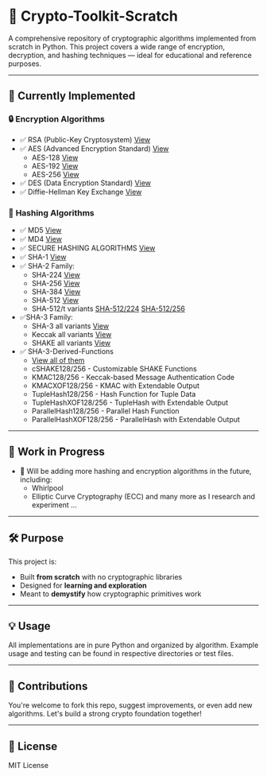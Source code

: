 # 🔐 Crypto-Toolkit-Scratch

A comprehensive repository of cryptographic algorithms implemented from scratch in Python. This project covers a wide range of encryption, decryption, and hashing techniques — ideal for educational and reference purposes.

---

## 📌 Currently Implemented

### 🔒 **Encryption Algorithms**
- ✅ RSA (Public-Key Cryptosystem) [View](RSA)
- ✅ AES (Advanced Encryption Standard) [View](AES-ALGORITHMS)
  - AES-128 [View](AES-ALGORITHMS/AES_128bit.ipynb)
  - AES-192 [View](AES-ALGORITHMS/AES_192bit.ipynb)
  - AES-256 [View](AES-ALGORITHMS/AES_256bit.ipynb)
- ✅ DES (Data Encryption Standard) [View](DES)
- ✅ Diffie-Hellman Key Exchange [View](Diffie-Helman-Key-Exchange)

### 🧠 **Hashing Algorithms**
- ✅ MD5 [View](MD-5/MD5.ipynb)
- ✅ MD4 [View](MD-4/MD4.ipynb)
- ✅ SECURE HASHING ALGORITHMS [View](SHA-ALGORITHMS)
- ✅ SHA-1 [View](SHA-ALGORITHMS/SHA-1.ipynb)
- ✅ SHA-2 Family:
  - SHA-224 [View](SHA-ALGORITHMS/SHA-224.ipynb)
  - SHA-256 [View](SHA-ALGORITHMS/SHA-256.ipynb)
  - SHA-384 [View](SHA-ALGORITHMS/SHA-384.ipynb)
  - SHA-512 [View](SHA-ALGORITHMS/SHA-512.ipynb)
  - SHA-512/t variants [SHA-512/224](SHA-ALGORITHMS/SHA-512(t=224).ipynb) [SHA-512/256](SHA-ALGORITHMS/SHA-512(t=256).ipynb)
- ✅SHA-3 Family:
  - SHA-3 all variants [View](SHA-ALGORITHMS/SHA-3.ipynb)
  - Keccak all variants [View](SHA-ALGORITHMS/SHA-3.ipynb)
  - SHAKE all variants [View](SHA-ALGORITHMS/SHA-3.ipynb)
- ✅ SHA-3-Derived-Functions
  - [View all of them](SHA-3-Derived-Functions/SHA_3_Derived_Functions.ipynb)
  - cSHAKE128/256 - Customizable SHAKE Functions
  - KMAC128/256 - Keccak-based Message Authentication Code
  - KMACXOF128/256 - KMAC with Extendable Output
  - TupleHash128/256 - Hash Function for Tuple Data
  - TupleHashXOF128/256 - TupleHash with Extendable Output
  - ParallelHash128/256 - Parallel Hash Function
  - ParallelHashXOF128/256 - ParallelHash with Extendable Output
---

## 🚧 Work in Progress
- 🧪 Will be adding more hashing and encryption algorithms in the future, including:
  - Whirlpool
  - Elliptic Curve Cryptography (ECC)
  and many more as I research and experiment ... 
---

## 🛠️ Purpose

This project is:
- Built **from scratch** with no cryptographic libraries
- Designed for **learning and exploration**
- Meant to **demystify** how cryptographic primitives work

---

## 💡 Usage

All implementations are in pure Python and organized by algorithm. Example usage and testing can be found in respective directories or test files.

---

## 🤝 Contributions

You're welcome to fork this repo, suggest improvements, or even add new algorithms. Let's build a strong crypto foundation together!

---

## 📜 License

MIT License
